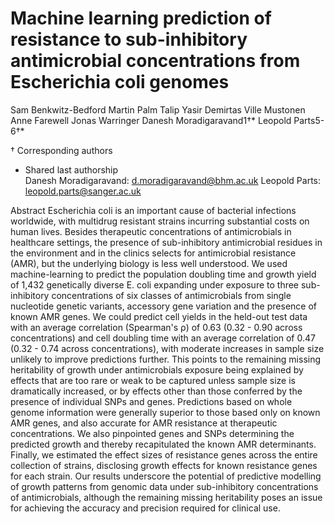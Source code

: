 # Machine learning prediction of resistance to sub-inhibitory antimicrobial concentrations from Escherichia coli genomes

Sam Benkwitz-Bedford
Martin Palm
Talip Yasir Demirtas
Ville Mustonen
Anne Farewell
Jonas Warringer
Danesh Moradigaravand1†*
Leopold Parts5-6†*

†  Corresponding authors 
* Shared last authorship  
Danesh Moradigaravand: d.moradigaravand@bhm.ac.uk
Leopold Parts: leopold.parts@sanger.ac.uk 

 
Abstract 
Escherichia coli is an important cause of bacterial infections worldwide, with multidrug resistant strains incurring substantial costs on human lives. Besides therapeutic concentrations of antimicrobials in healthcare settings, the presence of sub-inhibitory antimicrobial residues in the environment and in the clinics selects for antimicrobial resistance (AMR), but the underlying biology is less well understood. We used machine-learning to predict the population doubling time and growth yield of 1,432 genetically diverse E. coli expanding under exposure to three sub-inhibitory concentrations of six classes of antimicrobials from single nucleotide genetic variants, accessory gene variation and the presence of known AMR genes. We could predict cell yields in the held-out test data with an average correlation (Spearman's ρ) of 0.63 (0.32 - 0.90 across concentrations) and cell doubling time with an average correlation of 0.47 (0.32 - 0.74 across concentrations), with moderate increases in sample size unlikely to improve predictions further. This points to the remaining missing heritability of growth under antimicrobials exposure being explained by effects that are too rare or weak to be captured unless sample size is dramatically increased, or by effects other than those conferred by the presence of individual SNPs and genes. Predictions based on whole genome information were generally superior to those based only on known AMR genes, and also accurate for AMR resistance at therapeutic concentrations. We also pinpointed genes and SNPs determining the predicted growth and thereby recapitulated the known AMR determinants. Finally, we estimated the effect sizes of resistance genes across the entire collection of strains, disclosing growth effects for known resistance genes for each strain. Our results underscore the potential of predictive modelling of growth patterns from genomic data under sub-inhibitory concentrations of antimicrobials, although the remaining missing heritability poses an issue for achieving the accuracy and precision required for clinical use. 
